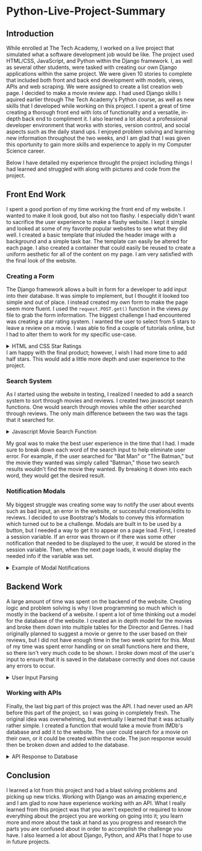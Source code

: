# Python-Live-Project-Summary

## Introduction
While enrolled at The Tech Academy, I worked on a live project that simulated what a software development job would be like. The project used HTML/CSS, JavaScript, and Python within the Django framework. I, as well as several other students, were tasked with creating our own Django applications within the same project. We were given 10 stories to complete that included both front and back end development with models, views, APIs and web scraping. We were assigned to create a list creation web page. I decided to make a movie review app. I had used Django skills I aquired earlier through The Tech Academy's Python course, as well as new skills that I developed while working on this project. I spent a great of time creating a thorough front end with lots of functionality and a versatile, in-depth back end to compliment it. I also learned a lot about a professional developer environment that works with stories, version control, and social aspects such as the daily stand ups. I enjoyed problem solving and learning new information throughout the two weeks, and I am glad that I was given this oportunity to gain more skills and experience to apply in my Computer Science career.

Below I have detailed my experience throught the project including things I had learned and struggled with along with pictures and code from the project.

## Front End Work
I spent a good portion of my time working the front end of my website. I wanted to make it look good, but also not too flashy. I especially didn't want to sacrifice the user experience to make a flashy website. I kept it simple and looked at some of my favorite popular websites to see what they did well. I created a basic template that inluded the header image with a background and a simple task bar. The template can easily be altered for each page. I also created a container that could easily be reused to create a uniform aesthetic for all of the content on my page. I am very satisfied with the final look of the website.

### Creating a Form
The Django framework allows a built in form for a developer to add input into their database. It was simple to implement, but I thought it looked too simple and out of place. I instead created my own form to make the page seem more fluent. I used the ```request.POST.get()``` function in the views.py file to grab the form information. The biggest challenge I had encountered was creating a star rating system. I wanted the user to select from 5 stars to leave a review on a movie. I was able to find a couple of tutorials online, but I had to alter them to work for my specific use-case.
<details>
  <summary>HTML and CSS Star Ratings</summary>

  HTML: 
  ```
  <div class="stars">
      <input class="star star-5" id="star-5" type="radio" name="star" value="5" {% if e_stars == 5 %}checked{% endif %}/>
      <label class="star star-5" for="star-5"></label>
      <input class="star star-4" id="star-4" type="radio" name="star" value="4" {% if e_stars == 4 %}checked{% endif %}/>
      <label class="star star-4" for="star-4"></label>
      <input class="star star-3" id="star-3" type="radio" name="star" value="3" {% if e_stars == 3 %}checked{% endif %}/>
      <label class="star star-3" for="star-3"></label>
      <input class="star star-2" id="star-2" type="radio" name="star" value="2" {% if e_stars == 2 %}checked{% endif %}/>
      <label class="star star-2" for="star-2"></label>
      <input class="star star-1" id="star-1" type="radio" name="star" value="1" {% if e_stars == 1 %}checked{% endif %}/>
      <label class="star star-1" for="star-1"></label>
  </div>
  ```
  The e_stars variable as passed in from the views.py file. This was used if the user was editing an old review and wanted to change their rating. That way it would save their previous setting.

  CSS: 
  ```
  div.stars {
    display: inline-block;
  }

  input.star { display: none; }

  label.star {
    float: right;
    padding: 0 5px;
    font-size: 30px;
    color: lightgray;
    transition: all .2s;
    margin: 0;
    height: 27.5px;
  }

  input.star:checked ~ label.star:before {
    content: '\f005';
    color: rgb(255,190,100);
    transition: all .25s;
  }

  label.star:hover { cursor: pointer; }

  label.star:before {
    content: '\f005';
    font-family: FontAwesome;
  }

  .dr-stars {
      font-family: FontAwesome;
      color: lightgray;
  }

  .selected-star {
      color: rgb(255,190,100);
  }
  ```
  
  </details>
I am happy with the final product; however, I wish I had more time to add half stars. This would add a little more depth and user experience to the project.

### Search System
As I started using the website in testing, I realized I needed to add a search system to sort through movies and reviews. I created two javascript search functions. One would search through movies while the other searched through reviews. The only main difference between the two was the tags that it searched for.
  
<details>
  <summary>Javascript Movie Search Function</summary>
  
  ```
  function SearchMovies()
  {
      console.log("run")
      search_string = document.getElementById("js_movie_search").value.toLowerCase();
      search_words = search_string.split(" ");

      var movie_containers = document.getElementsByClassName("js_searchable");
      for (var i = 0; i < movie_containers.length; i++)
      {
          var movie_title = document.getElementById(movie_containers[i].id).getElementsByTagName("p")[0].innerHTML.toLowerCase();

          movie_contains_words = true;

          for (var w = 0; w < search_words.length; w++)
          {
              if (!movie_title.includes(search_words[w]))
              {
                  movie_contains_words = false;
                  break;
              }
          }

          if (!movie_contains_words) movie_containers[i].style.display = 'none';
          else movie_containers[i].style.display = 'block';

      }
  }
  ```

</details>

My goal was to make the best user experience in the time that I had. I made sure to break down each word of the search input to help eliminate user error. For example, if the user searched for "Bat Man" or "The Batman," but the movie they wanted was simply called "Batman," those two search results wouldn't find the movie they wanted. By breaking it down into each word, they would get the desired result.

### Notification Modals
My biggest struggle was creating some way to notify the user about events such as bad input, an error in the website, or successful creations/edits to reviews. I decided to use Bootstrap's Modals to convey this information which turned out to be a challenge. Modals are built in to be used by a button, but I needed a way to get it to appear on a page load. First, I created a session variable. If an error was thrown or if there was some other notification that needed to be displayed to the user, it would be stored in the session variable. Then, when the next page loads, it would display the needed info if the variable was set.
<details>
  <summary>Example of Modal Notifications</summary>

  ```
  {% if e_message is not None %}
      <div class="modal show" id="actionNotif" tabindex="-1" role="dialog" style="display: block" onclick="$('.modal').hide()">
          <div class="modal-dialog" role="document">
              <div class="modal-content">
                  <div class="modal-header bg-danger text-light">
                      <h5 class="modal-title" id="exampleModalLabel">Submission Error</h5>
                      <button type="button" class="close" data-dismiss="modal" aria-label="Close" onclick="$('.modal').hide()">
                          <span class="text-light" aria-hidden="true">&times;</span>
                      </button>
                  </div>
                  <div class="modal-body">
                      You have received the following errors on your last submission: <br/><br/>
                      {% if e_message == 'movie-already-reviewed' %}
                          &nbsp;- You have already reviewed that movie.<br/>
                          &nbsp;&nbsp;&nbsp;&nbsp;Click <a href="{{ e_rev_obj.get_edit_url }}">here</a> to edit.
                      {% else %}
                          {{ e_message }}
                      {% endif %}
                  </div>
              </div>
          </div>
      </div>
  {% endif %}
  ```

</details>

## Backend Work
A large amount of time was spent on the backend of the website. Creating logic and problem solving is why I love programming so much which is mostly in the backend of a website. I spent a lot of time thinking out a model for the database of the website. I created an in depth model for the movies and broke them down into multiple tables for the Director and Genres. I had originally planned to suggest a movie or genre to the user based on their reviews, but I did not have enough time in the two week sprint for this. Most of my time was spent error handling or on small functions here and there, so there isn't very much code to be shown. I broke down most of the user's input to ensure that it is saved in the database correctly and does not cause any errors to occur. 
<details>
  <summary>User Input Parsing</summary>
  
  ```
  # If no movie found or movie already reviewed, no need to check errors
  if valid_review:
      # Checks if the user entered a star rating
      if review_stars is None:
          valid_review = False  # Tells the program that there is an error
          # Adds to the error message to say what the error is
          error_message += " - No stars selected. Please select a star rating before submitting.\n"
      # Makes sure the user inputted review text
      if len(review_text) < 1:
          valid_review = False  # Tells the program that there is an error
          # Adds to the error messages to say what the error is
          error_message += " - No review written. Please write out a review before submitting.\n"
      # Checks if the user's review has too many characters
      if len(review_text) > 1000:
          valid_review = False  # Tells the program that there is an error
          extra_characters = len(review_text) - 1000  # Calculates how many chars over the limit the user is
          # Adds to the error message to say what the error is - includes number of exceeded characters
          error_message += " - Your review  is {} characters too long. There is a maximum of 1000 characters\n"\
              .format(extra_characters)
  ```
  
</details>


### Working with APIs
Finally, the last big part of this project was the API. I had never used an API before this part of the project, so I was going in completely fresh. The original idea was overwhelming, but eventually I learned that it was actually rather simple. I created a function that would take a movie from IMDb's database and add it to the website. The user could search for a movie on their own, or it could be created within the code. The json response would then be broken down and added to the database.
<details>
  <summary>API Response to Database</summary>
  
  ```
  def add_movie_to_db(response):
      if response.status_code != 200 or not response.json()['Response']:
          return None

      response_string = response.json()
      try:
          d = Director.objects.get(director_name=response_string['Director'])
      except:
          if response_string['Director'] == 'N/A':
              d = Director(director_name=response_string['Writer'])
              d.save()
          else:
              d = Director(director_name=response_string['Director'])
              d.save()

      genre_list = response_string['Genre'].split(',')
      g = [None, None, None]
      for i in range(len(genre_list)):
          if i > 2:
              break
          try:
              g[i] = Genre.objects.get(genre_name=genre_list[i])
          except:
              g[i] = Genre(genre_name=genre_list[i])
              g[i].save()

      movie_name = response_string['Title'].replace('/', ' ')
      movie_name = movie_name.replace('&', ' ')

      try:
          m = Movie.objects.get(movie_name=movie_name)
      except:
          if '–' in response_string['Year']:
              movie_year = response_string['Year'][:4]
          else:
              movie_year = response_string['Year']
          m = Movie(movie_name=movie_name, movie_year=movie_year, movie_director=d,
                    movie_image=response_string['Poster'], movie_genre1=g[0], movie_genre2=g[1], movie_genre3=g[2])
          m.save()
  ```
  
</details>

## Conclusion
I learned a lot from this project and had a blast solving problems and picking up new tricks. Working with Django was an amazing experienc,e and I am glad to now have experience working with an API. What I really learned from this project was that you aren't expected or required to know everything about the project you are working on going into it; you learn more and more about the task at hand as you progress and research the parts you are confused about in order to accomplish the challenge you have. I also learned a lot about Django, Python, and APIs that I hope to use in future projects.

